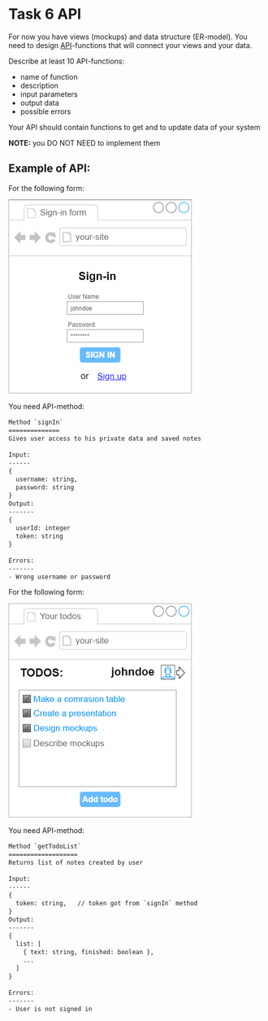 Task 6 API
======

For now you have views (mockups) and data structure (ER-model). You need to design [API](https://en.wikipedia.org/wiki/API)-functions that will connect your views and your data. 

Describe at least 10 API-functions:
- name of function
- description
- input parameters
- output data
- possible errors

Your API should contain functions to get and to update data of your system

**NOTE:** you DO NOT NEED to implement them
 
 Example of API:
 --------------
 
 For the following form:
 
 ![sign in](media/todo_screen_signin.png)
 
 You need API-method:
 ```
 Method `signIn`
 ==============
 Gives user access to his private data and saved notes
 
 Input: 
 ------
 {
   username: string,
   password: string
 }
 Output:
 -------
 {
   userId: integer
   token: string
 }

 Errors:
 -------
 - Wrong username or password
 ```
 
 For the following form: 
 
 ![todo-list](media/todo_screen_list.png)
 
 You need API-method:
 ```
 Method `getTodoList`
 ===================
 Returns list of notes created by user
 
 Input: 
 ------
 {
   token: string,   // token got from `signIn` method
 }
 Output:
 -------
 {
   list: [
     { text: string, finished: boolean },
     ...
   ]
 }
 
 Errors:
 -------
 - User is not signed in
 ```
